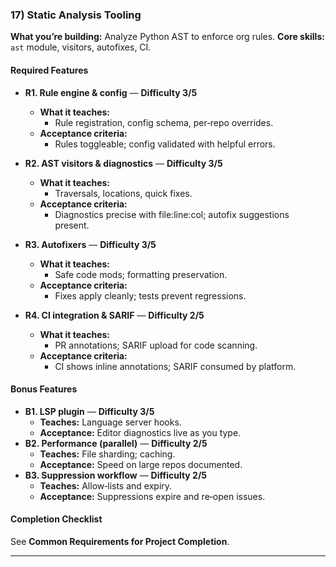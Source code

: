 ### 17) Static Analysis Tooling
**What you’re building:** Analyze Python AST to enforce org rules.
**Core skills:** `ast` module, visitors, autofixes, CI.

#### Required Features
- **R1. Rule engine & config** — **Difficulty 3/5**
  - **What it teaches:**
    - Rule registration, config schema, per‑repo overrides.
  - **Acceptance criteria:**
    - Rules toggleable; config validated with helpful errors.

- **R2. AST visitors & diagnostics** — **Difficulty 3/5**
  - **What it teaches:**
    - Traversals, locations, quick fixes.
  - **Acceptance criteria:**
    - Diagnostics precise with file:line:col; autofix suggestions present.

- **R3. Autofixers** — **Difficulty 3/5**
  - **What it teaches:**
    - Safe code mods; formatting preservation.
  - **Acceptance criteria:**
    - Fixes apply cleanly; tests prevent regressions.

- **R4. CI integration & SARIF** — **Difficulty 2/5**
  - **What it teaches:**
    - PR annotations; SARIF upload for code scanning.
  - **Acceptance criteria:**
    - CI shows inline annotations; SARIF consumed by platform.

#### Bonus Features
- **B1. LSP plugin** — **Difficulty 3/5**
  - **Teaches:** Language server hooks.
  - **Acceptance:** Editor diagnostics live as you type.
- **B2. Performance (parallel)** — **Difficulty 2/5**
  - **Teaches:** File sharding; caching.
  - **Acceptance:** Speed on large repos documented.
- **B3. Suppression workflow** — **Difficulty 2/5**
  - **Teaches:** Allow‑lists and expiry.
  - **Acceptance:** Suppressions expire and re‑open issues.

#### Completion Checklist
See **Common Requirements for Project Completion**.

---
